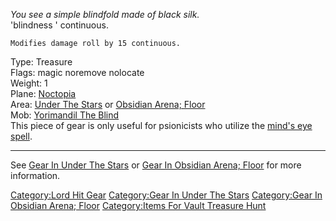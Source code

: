 *You see a simple blindfold made of black silk.*  
'blindness ' continuous.

`Modifies damage roll by 15 continuous.`

Type: Treasure  
Flags: magic noremove nolocate  
Weight: 1  
Plane: [Noctopia](:Category:Noctopia "wikilink")  
Area: [Under The Stars](:Category:Under_The_Stars "wikilink") or
[Obsidian Arena; Floor](:Category:Obsidian_Arena;_Floor "wikilink")  
Mob: [Yorimandil The Blind](Yorimandil_The_Blind "wikilink")  
This piece of gear is only useful for psionicists who utilize the
[mind's eye spell](Minds_Eye "wikilink").

------------------------------------------------------------------------

See [Gear In Under The
Stars](:Category:Gear_In_Under_The_Stars "wikilink") or [Gear In
Obsidian Arena;
Floor](:Category:Gear_In_Obsidian_Arena;_Floor "wikilink") for more
information.

[Category:Lord Hit Gear](Category:Lord_Hit_Gear "wikilink")
[Category:Gear In Under The
Stars](Category:Gear_In_Under_The_Stars "wikilink") [Category:Gear In
Obsidian Arena;
Floor](Category:Gear_In_Obsidian_Arena;_Floor "wikilink")
[Category:Items For Vault Treasure
Hunt](Category:Items_For_Vault_Treasure_Hunt "wikilink")
